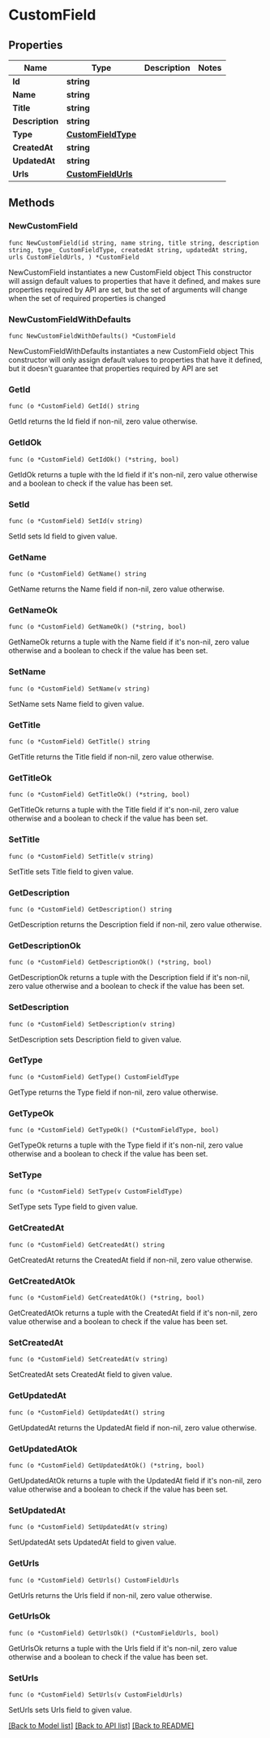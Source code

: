 # CustomField

## Properties

Name | Type | Description | Notes
------------ | ------------- | ------------- | -------------
**Id** | **string** |  | 
**Name** | **string** |  | 
**Title** | **string** |  | 
**Description** | **string** |  | 
**Type** | [**CustomFieldType**](CustomFieldType.md) |  | 
**CreatedAt** | **string** |  | 
**UpdatedAt** | **string** |  | 
**Urls** | [**CustomFieldUrls**](CustomFieldUrls.md) |  | 

## Methods

### NewCustomField

`func NewCustomField(id string, name string, title string, description string, type_ CustomFieldType, createdAt string, updatedAt string, urls CustomFieldUrls, ) *CustomField`

NewCustomField instantiates a new CustomField object
This constructor will assign default values to properties that have it defined,
and makes sure properties required by API are set, but the set of arguments
will change when the set of required properties is changed

### NewCustomFieldWithDefaults

`func NewCustomFieldWithDefaults() *CustomField`

NewCustomFieldWithDefaults instantiates a new CustomField object
This constructor will only assign default values to properties that have it defined,
but it doesn't guarantee that properties required by API are set

### GetId

`func (o *CustomField) GetId() string`

GetId returns the Id field if non-nil, zero value otherwise.

### GetIdOk

`func (o *CustomField) GetIdOk() (*string, bool)`

GetIdOk returns a tuple with the Id field if it's non-nil, zero value otherwise
and a boolean to check if the value has been set.

### SetId

`func (o *CustomField) SetId(v string)`

SetId sets Id field to given value.


### GetName

`func (o *CustomField) GetName() string`

GetName returns the Name field if non-nil, zero value otherwise.

### GetNameOk

`func (o *CustomField) GetNameOk() (*string, bool)`

GetNameOk returns a tuple with the Name field if it's non-nil, zero value otherwise
and a boolean to check if the value has been set.

### SetName

`func (o *CustomField) SetName(v string)`

SetName sets Name field to given value.


### GetTitle

`func (o *CustomField) GetTitle() string`

GetTitle returns the Title field if non-nil, zero value otherwise.

### GetTitleOk

`func (o *CustomField) GetTitleOk() (*string, bool)`

GetTitleOk returns a tuple with the Title field if it's non-nil, zero value otherwise
and a boolean to check if the value has been set.

### SetTitle

`func (o *CustomField) SetTitle(v string)`

SetTitle sets Title field to given value.


### GetDescription

`func (o *CustomField) GetDescription() string`

GetDescription returns the Description field if non-nil, zero value otherwise.

### GetDescriptionOk

`func (o *CustomField) GetDescriptionOk() (*string, bool)`

GetDescriptionOk returns a tuple with the Description field if it's non-nil, zero value otherwise
and a boolean to check if the value has been set.

### SetDescription

`func (o *CustomField) SetDescription(v string)`

SetDescription sets Description field to given value.


### GetType

`func (o *CustomField) GetType() CustomFieldType`

GetType returns the Type field if non-nil, zero value otherwise.

### GetTypeOk

`func (o *CustomField) GetTypeOk() (*CustomFieldType, bool)`

GetTypeOk returns a tuple with the Type field if it's non-nil, zero value otherwise
and a boolean to check if the value has been set.

### SetType

`func (o *CustomField) SetType(v CustomFieldType)`

SetType sets Type field to given value.


### GetCreatedAt

`func (o *CustomField) GetCreatedAt() string`

GetCreatedAt returns the CreatedAt field if non-nil, zero value otherwise.

### GetCreatedAtOk

`func (o *CustomField) GetCreatedAtOk() (*string, bool)`

GetCreatedAtOk returns a tuple with the CreatedAt field if it's non-nil, zero value otherwise
and a boolean to check if the value has been set.

### SetCreatedAt

`func (o *CustomField) SetCreatedAt(v string)`

SetCreatedAt sets CreatedAt field to given value.


### GetUpdatedAt

`func (o *CustomField) GetUpdatedAt() string`

GetUpdatedAt returns the UpdatedAt field if non-nil, zero value otherwise.

### GetUpdatedAtOk

`func (o *CustomField) GetUpdatedAtOk() (*string, bool)`

GetUpdatedAtOk returns a tuple with the UpdatedAt field if it's non-nil, zero value otherwise
and a boolean to check if the value has been set.

### SetUpdatedAt

`func (o *CustomField) SetUpdatedAt(v string)`

SetUpdatedAt sets UpdatedAt field to given value.


### GetUrls

`func (o *CustomField) GetUrls() CustomFieldUrls`

GetUrls returns the Urls field if non-nil, zero value otherwise.

### GetUrlsOk

`func (o *CustomField) GetUrlsOk() (*CustomFieldUrls, bool)`

GetUrlsOk returns a tuple with the Urls field if it's non-nil, zero value otherwise
and a boolean to check if the value has been set.

### SetUrls

`func (o *CustomField) SetUrls(v CustomFieldUrls)`

SetUrls sets Urls field to given value.



[[Back to Model list]](../README.md#documentation-for-models) [[Back to API list]](../README.md#documentation-for-api-endpoints) [[Back to README]](../README.md)


